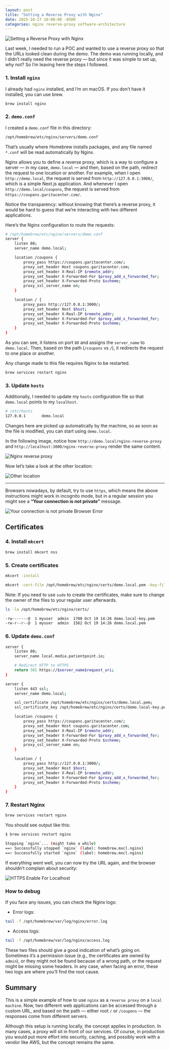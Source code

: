 ```yaml
---
layout: post
title: "Setting a Reverse Proxy with Nginx"
date: 2025-10-27 10:00:00 -0500
categories: nginx reverse-proxy software-architecture
---
```


![Setting a Reverse Proxy with Nginx](/assets/nginx-reverse-proxy/banner.png)

Last week, I needed to run a POC and wanted to use a reverse proxy so that the URLs looked clean during the demo. The demo was running locally, and I didn’t really need the reverse proxy — but since it was simple to set up, why not? So I’m leaving here the steps I followed.

### 1. Install `nginx`

I already had `nginx` installed, and I’m on macOS. If you don’t have it installed, you can use brew.

```sh
brew install nginx
```

### 2. `demo.conf`

I created a `demo.conf` file in this directory:

```sh
/opt/homebrew/etc/nginx/servers/demo.conf
```

That’s usually where Homebrew installs packages, and any file named `*.conf` will be read automatically by Nginx.

Nginx allows you to define a reverse proxy, which is a way to configure a server — in my case, `demo.local` — and then, based on the path, redirect the request to one location or another. For example, when I open `http://demo.local`, the request is served from `http://127.0.0.1:3000/`, which is a simple Next.js application. And whenever I open `http://demo.local/coupons`, the request is served from `https://coupons.garitacenter.com/`.

Notice the transparency: without knowing that there’s a reverse proxy, it would be hard to guess that we’re interacting with two different applications.

Here’s the Nginx configuration to route the requests:

```sh
# /opt/homebrew/etc/nginx/servers/demo.conf
server {
    listen 80;
    server_name demo.local;

    location /coupons {
        proxy_pass https://coupons.garitacenter.com/;
        proxy_set_header Host coupons.garitacenter.com;
        proxy_set_header X-Real-IP $remote_addr;
        proxy_set_header X-Forwarded-For $proxy_add_x_forwarded_for;
        proxy_set_header X-Forwarded-Proto $scheme;
        proxy_ssl_server_name on;
    }

    location / {
        proxy_pass http://127.0.0.1:3000/;
        proxy_set_header Host $host;
        proxy_set_header X-Real-IP $remote_addr;
        proxy_set_header X-Forwarded-For $proxy_add_x_forwarded_for;
        proxy_set_header X-Forwarded-Proto $scheme;
    }
}
```

As you can see, it listens on port `80` and assigns the `server_name` to `demo.local`. Then, based on the path (`/coupons` vs `/`), it redirects the request to one place or another.

Any change made to this file requires Nginx to be restarted.

```sh
brew services restart nginx
```

### 3. Update `hosts`

Additionally, I needed to update my `hosts` configuration file so that `demo.local` points to my `localhost`.

```sh
# /etc/hosts
127.0.0.1       demo.local
```

Changes here are picked up automatically by the machine, so as soon as the file is modified, you can start using `demo.local`.

In the following image, notice how `http://demo.local/nginx-reverse-proxy` and `http://localhost:3000/nginx-reverse-proxy` render the same content.

![Nginx reverse proxy](/assets/nginx-reverse-proxy/localhost_and_custom_url.png)

Now let’s take a look at the other location:

![Other location](/assets/nginx-reverse-proxy/other_location.png)

---

Browsers nowadays, by default, try to use `https`, which means the above instructions might work in incognito mode, but in a regular session you might see a **“Your connection is not private”** message.

![Your connection is not private Browser Error](/assets/nginx-reverse-proxy/browser-error.png)

## Certificates

### 4. Install `mkcert`

```sh
brew install mkcert nss
```

### 5. Create certificates

```sh
mkcert -install

mkcert -cert-file /opt/homebrew/etc/nginx/certs/demo.local.pem -key-file /opt/homebrew/etc/nginx/certs/demo.local-key.pem demo.local localhost 127.0.0.1
```

Note: If you need to use `sudo` to create the certificates, make sure to change the owner of the files to your regular user afterwards.

```sh
ls -la /opt/homebrew/etc/nginx/certs/

-rw-------@  1 myuser  admin  1708 Oct 19 14:26 demo.local-key.pem
-rw-r--r--@  1 myuser  admin  1562 Oct 19 14:26 demo.local.pem
```

### 6. Update `demo.conf`

```sh
server {
    listen 80;
    server_name local.media.patientpoint.io;

    # Redirect HTTP to HTTPS
    return 301 https://$server_name$request_uri;
}

server {
    listen 443 ssl;
    server_name demo.local;

    ssl_certificate /opt/homebrew/etc/nginx/certs/demo.local.pem;
    ssl_certificate_key /opt/homebrew/etc/nginx/certs/demo.local-key.pem;

    location /coupons {
        proxy_pass https://coupons.garitacenter.com/;
        proxy_set_header Host coupons.garitacenter.com;
        proxy_set_header X-Real-IP $remote_addr;
        proxy_set_header X-Forwarded-For $proxy_add_x_forwarded_for;
        proxy_set_header X-Forwarded-Proto $scheme;
        proxy_ssl_server_name on;
    }

    location / {
        proxy_pass http://127.0.0.1:3000/;
        proxy_set_header Host $host;
        proxy_set_header X-Real-IP $remote_addr;
        proxy_set_header X-Forwarded-For $proxy_add_x_forwarded_for;
        proxy_set_header X-Forwarded-Proto $scheme;
    }
}
```

### 7. Restart Nginx

```sh
brew services restart nginx
```

You should see output like this:

```sh
$ brew services restart nginx

Stopping `nginx`... (might take a while)
==> Successfully stopped `nginx` (label: homebrew.mxcl.nginx)
==> Successfully started `nginx` (label: homebrew.mxcl.nginx)
```

If everything went well, you can now try the URL again, and the browser shouldn’t complain about security:

![HTTPS Enable For Localhost](/assets/nginx-reverse-proxy/nginx-https.png)

### How to debug

If you face any issues, you can check the Nginx logs:

- Error logs:

```sh
tail -f /opt/homebrew/var/log/nginx/error.log
```

- Access logs:

```sh
tail -f /opt/homebrew/var/log/nginx/access.log
```

These two files should give a good indication of what’s going on. Sometimes it’s a permission issue (e.g., the certificates are owned by `admin`), or they might not be found because of a wrong path, or the request might be missing some headers. In any case, when facing an error, these two logs are where you’ll find the root cause.

## Summary

This is a simple example of how to use `nginx` as a `reverse proxy` on a `local machine`. Now, two different web applications can be accessed through a custom URL, and based on the path — either root `/` or `/coupons` — the responses come from different servers.

Although this setup is running locally, the concept applies in production. In many cases, a proxy will sit in front of our services. Of course, in production you would put more effort into security, caching, and possibly work with a vendor like AWS, but the concept remains the same.
